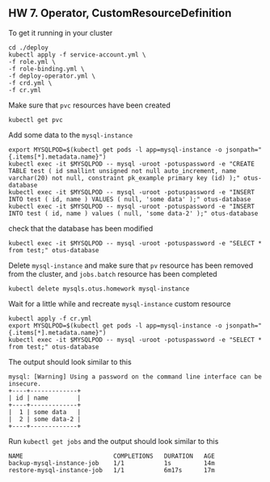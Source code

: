 ## HW 7. Operator, CustomResourceDefinition

To get it running in your cluster

```shell script
cd ./deploy
kubectl apply -f service-account.yml \
-f role.yml \
-f role-binding.yml \
-f deploy-operator.yml \
-f crd.yml \
-f cr.yml
```

Make sure that `pvc` resources have been created

```shell script
kubectl get pvc
```

Add some data to the `mysql-instance`

```shell script
export MYSQLPOD=$(kubectl get pods -l app=mysql-instance -o jsonpath="{.items[*].metadata.name}")
kubectl exec -it $MYSQLPOD -- mysql -uroot -potuspassword -e "CREATE TABLE test ( id smallint unsigned not null auto_increment, name varchar(20) not null, constraint pk_example primary key (id) );" otus-database
kubectl exec -it $MYSQLPOD -- mysql -uroot -potuspassword -e "INSERT INTO test ( id, name ) VALUES ( null, 'some data' );" otus-database
kubectl exec -it $MYSQLPOD -- mysql -uroot -potuspassword -e "INSERT INTO test ( id, name ) values ( null, 'some data-2' );" otus-database
```

check that the database has been modified

```shell script
kubectl exec -it $MYSQLPOD -- mysql -uroot -potuspassword -e "SELECT * from test;" otus-database
```

Delete `mysql-instance` and make sure that `pv` resource has been removed from the cluster, and `jobs.batch` resource has been completed

```shell script
kubectl delete mysqls.otus.homework mysql-instance
```

Wait for a little while and recreate `mysql-instance` custom resource

```shell script
kubectl apply -f cr.yml
export MYSQLPOD=$(kubectl get pods -l app=mysql-instance -o jsonpath="{.items[*].metadata.name}")
kubectl exec -it $MYSQLPOD -- mysql -uroot -potuspassword -e "SELECT * from test;" otus-database
```

The output should look similar to this

```shell script
mysql: [Warning] Using a password on the command line interface can be insecure.
+----+-------------+
| id | name        |
+----+-------------+
|  1 | some data   |
|  2 | some data-2 |
+----+-------------+
```

Run `kubectl get jobs` and the output should look similar to this

```
NAME                         COMPLETIONS   DURATION   AGE
backup-mysql-instance-job    1/1           1s         14m
restore-mysql-instance-job   1/1           6m17s      17m
```
